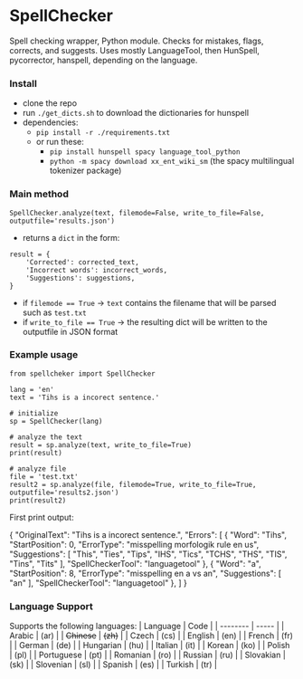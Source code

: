 # SpellChecker

Spell checking wrapper, Python module. Checks for mistakes, flags, corrects, and suggests. Uses mostly LanguageTool, then HunSpell, pycorrector, hanspell, depending on the language.

### Install
- clone the repo
- run `./get_dicts.sh` to download the dictionaries for hunspell
- dependencies:
    - `pip install -r ./requirements.txt`
    - or run these:
        - `pip install hunspell spacy language_tool_python`
        - `python -m spacy download xx_ent_wiki_sm`  (the spacy multilingual tokenizer package)

### Main method
`SpellChecker.analyze(text, filemode=False, write_to_file=False, outputfile='results.json')`

- returns a `dict` in the form:
```
result = {
    'Corrected': corrected_text,
    'Incorrect words': incorrect_words,
    'Suggestions': suggestions,
}
```

- if `filemode == True` -> `text` contains the filename that will be parsed such as `test.txt`
- if `write_to_file == True` -> the resulting dict will be written to the outputfile in JSON format


### Example usage

```
from spellcheker import SpellChecker

lang = 'en'
text = 'Tihs is a incorect sentence.'

# initialize
sp = SpellChecker(lang)

# analyze the text
result = sp.analyze(text, write_to_file=True)
print(result)

# analyze file
file = 'test.txt'
result2 = sp.analyze(file, filemode=True, write_to_file=True, outputfile='results2.json')
print(result2)
```
First print output:

{
    "OriginalText": "Tihs is a incorect sentence.",
    "Errors": [
        {
            "Word": "Tihs",
            "StartPosition": 0,
            "ErrorType": "misspelling morfologik rule en us",
            "Suggestions": [
                "This",
                "Ties",
                "Tips",
                "IHS",
                "Tics",
                "TCHS",
                "THS",
                "TIS",
                "Tins",
                "Tits"
            ],
            "SpellCheckerTool": "languagetool"
        },
        {
            "Word": "a",
            "StartPosition": 8,
            "ErrorType": "misspelling en a vs an",
            "Suggestions": [
                "an"
            ],
            "SpellCheckerTool": "languagetool"
        },
    ]
}

### Language Support
Supports the following languages:
| Language      | Code      |
| --------      | -----     |
| Arabic        | (ar)      |
| ~~Chinese~~   | ~~(zh)~~  |
| Czech         | (cs)      |
| English       | (en)      |
| French        | (fr)      |
| German        | (de)      |
| Hungarian     | (hu)      |
| Italian       | (it)      |
| Korean        | (ko)      |
| Polish        | (pl)      |
| Portuguese    | (pt)      |
| Romanian      | (ro)      |
| Russian       | (ru)      |
| Slovakian     | (sk)      |
| Slovenian     | (sl)      |
| Spanish       | (es)      |
| Turkish       | (tr)      |

